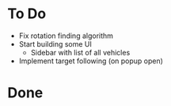 # To Do
- Fix rotation finding algorithm
- Start building some UI
    - Sidebar with list of all vehicles
- Implement target following (on popup open)
# Done